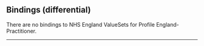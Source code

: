 ## Bindings (differential)

There are no bindings to NHS England ValueSets for Profile England-Practitioner.

---